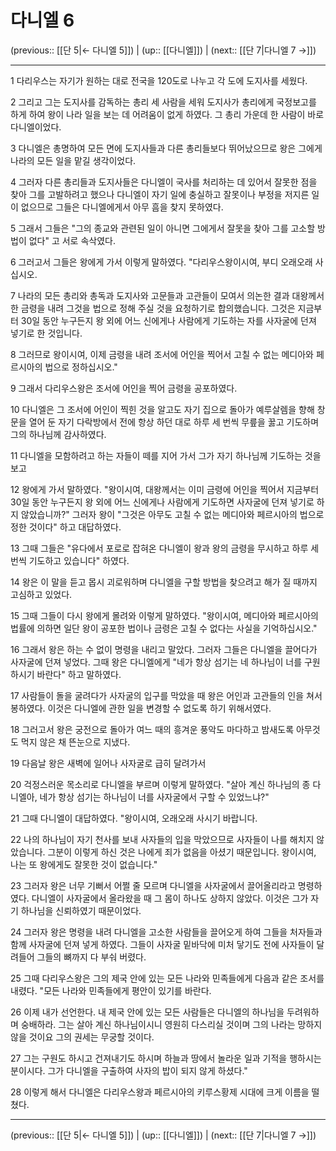 # 다니엘 6

(previous:: [[단 5|← 다니엘 5]]) | (up:: [[다니엘]]) | (next:: [[단 7|다니엘 7 →]])

***




1 
다리우스는 자기가 원하는 대로 전국을 120도로 나누고 각 도에 도지사를 세웠다. 



2 
그리고 그는 도지사를 감독하는 총리 세 사람을 세워 도지사가 총리에게 국정보고를 하게 하여 왕이 나라 일을 보는 데 어려움이 없게 하였다. 그 총리 가운데 한 사람이 바로 다니엘이었다. 



3 
다니엘은 총명하여 모든 면에 도지사들과 다른 총리들보다 뛰어났으므로 왕은 그에게 나라의 모든 일을 맡길 생각이었다. 



4 
그러자 다른 총리들과 도지사들은 다니엘이 국사를 처리하는 데 있어서 잘못한 점을 찾아 그를 고발하려고 했으나 다니엘이 자기 일에 충실하고 잘못이나 부정을 저지른 일이 없으므로 그들은 다니엘에게서 아무 흠을 찾지 못하였다. 



5 
그래서 그들은 "그의 종교와 관련된 일이 아니면 그에게서 잘못을 찾아 그를 고소할 방법이 없다" 고 서로 속삭였다. 



6 
그러고서 그들은 왕에게 가서 이렇게 말하였다. "다리우스왕이시여, 부디 오래오래 사십시오. 



7 
나라의 모든 총리와 총독과 도지사와 고문들과 고관들이 모여서 의논한 결과 대왕께서 한 금령을 내려 그것을 법으로 정해 주실 것을 요청하기로 합의했습니다. 그것은 지금부터 30일 동안 누구든지 왕 외에 어느 신에게나 사람에게 기도하는 자를 사자굴에 던져 넣기로 한 것입니다. 



8 
그러므로 왕이시여, 이제 금령을 내려 조서에 어인을 찍어서 고칠 수 없는 메디아와 페르시아의 법으로 정하십시오." 



9 
그래서 다리우스왕은 조서에 어인을 찍어 금령을 공포하였다. 



10 
다니엘은 그 조서에 어인이 찍힌 것을 알고도 자기 집으로 돌아가 예루살렘을 향해 창문을 열어 둔 자기 다락방에서 전에 항상 하던 대로 하루 세 번씩 무릎을 꿇고 기도하며 그의 하나님께 감사하였다. 



11 
다니엘을 모함하려고 하는 자들이 떼를 지어 가서 그가 자기 하나님께 기도하는 것을 보고 



12 
왕에게 가서 말하였다. "왕이시여, 대왕께서는 이미 금령에 어인을 찍어서 지금부터 30일 동안 누구든지 왕 외에 어느 신에게나 사람에게 기도하면 사자굴에 던져 넣기로 하지 않았습니까?" 그러자 왕이 "그것은 아무도 고칠 수 없는 메디아와 페르시아의 법으로 정한 것이다" 하고 대답하였다. 



13 
그때 그들은 "유다에서 포로로 잡혀온 다니엘이 왕과 왕의 금령을 무시하고 하루 세 번씩 기도하고 있습니다" 하였다. 



14 
왕은 이 말을 듣고 몹시 괴로워하며 다니엘을 구할 방법을 찾으려고 해가 질 때까지 고심하고 있었다. 



15 
그때 그들이 다시 왕에게 몰려와 이렇게 말하였다. "왕이시여, 메디아와 페르시아의 법률에 의하면 일단 왕이 공포한 법이나 금령은 고칠 수 없다는 사실을 기억하십시오." 



16 
그래서 왕은 하는 수 없이 명령을 내리고 말았다. 그러자 그들은 다니엘을 끌어다가 사자굴에 던져 넣었다. 그때 왕은 다니엘에게 "네가 항상 섬기는 네 하나님이 너를 구원하시기 바란다" 하고 말하였다. 



17 
사람들이 돌을 굴려다가 사자굴의 입구를 막았을 때 왕은 어인과 고관들의 인을 쳐서 봉하였다. 이것은 다니엘에 관한 일을 변경할 수 없도록 하기 위해서였다. 



18 
그러고서 왕은 궁전으로 돌아가 여느 때의 흥겨운 풍악도 마다하고 밤새도록 아무것도 먹지 않은 채 뜬눈으로 지냈다. 



19 
다음날 왕은 새벽에 일어나 사자굴로 급히 달려가서 



20 
걱정스러운 목소리로 다니엘을 부르며 이렇게 말하였다. "살아 계신 하나님의 종 다니엘아, 네가 항상 섬기는 하나님이 너를 사자굴에서 구할 수 있었느냐?" 



21 
그때 다니엘이 대답하였다. "왕이시여, 오래오래 사시기 바랍니다. 



22 
나의 하나님이 자기 천사를 보내 사자들의 입을 막았으므로 사자들이 나를 해치지 않았습니다. 그분이 이렇게 하신 것은 나에게 죄가 없음을 아셨기 때문입니다. 왕이시여, 나는 또 왕에게도 잘못한 것이 없습니다." 



23 
그러자 왕은 너무 기뻐서 어쩔 줄 모르며 다니엘을 사자굴에서 끌어올리라고 명령하였다. 다니엘이 사자굴에서 올라왔을 때 그 몸이 하나도 상하지 않았다. 이것은 그가 자기 하나님을 신뢰하였기 때문이었다. 



24 
그러자 왕은 명령을 내려 다니엘을 고소한 사람들을 끌어오게 하여 그들을 처자들과 함께 사자굴에 던져 넣게 하였다. 그들이 사자굴 밑바닥에 미처 닿기도 전에 사자들이 달려들어 그들의 뼈까지 다 부숴 버렸다. 



25 
그때 다리우스왕은 그의 제국 안에 있는 모든 나라와 민족들에게 다음과 같은 조서를 내렸다. "모든 나라와 민족들에게 평안이 있기를 바란다. 



26 
이제 내가 선언한다. 내 제국 안에 있는 모든 사람들은 다니엘의 하나님을 두려워하며 숭배하라. 그는 살아 계신 하나님이시니 영원히 다스리실 것이며 그의 나라는 망하지 않을 것이요 그의 권세는 무궁할 것이다. 



27 
그는 구원도 하시고 건져내기도 하시며 하늘과 땅에서 놀라운 일과 기적을 행하시는 분이시다. 그가 다니엘을 구출하여 사자의 밥이 되지 않게 하셨다." 



28 
이렇게 해서 다니엘은 다리우스왕과 페르시아의 키루스황제 시대에 크게 이름을 떨쳤다.

***

(previous:: [[단 5|← 다니엘 5]]) | (up:: [[다니엘]]) | (next:: [[단 7|다니엘 7 →]])
